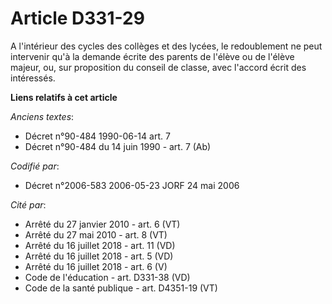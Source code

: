# Article D331-29

A l'intérieur des cycles des collèges et des lycées, le redoublement ne peut intervenir qu'à la demande écrite des parents de
l'élève ou de l'élève majeur, ou, sur proposition du conseil de classe, avec l'accord écrit des intéressés.

**Liens relatifs à cet article**

_Anciens textes_:

  - Décret n°90-484 1990-06-14 art. 7
  - Décret n°90-484 du 14 juin 1990 - art. 7 (Ab)

_Codifié par_:

  - Décret n°2006-583 2006-05-23 JORF 24 mai 2006

_Cité par_:

  - Arrêté du 27 janvier 2010 - art. 6 (VT)
  - Arrêté du 27 mai 2010 - art. 8 (VT)
  - Arrêté du 16 juillet 2018 - art. 11 (VD)
  - Arrêté du 16 juillet 2018 - art. 5 (VD)
  - Arrêté du 16 juillet 2018 - art. 6 (V)
  - Code de l'éducation - art. D331-38 (VD)
  - Code de la santé publique - art. D4351-19 (VT)
